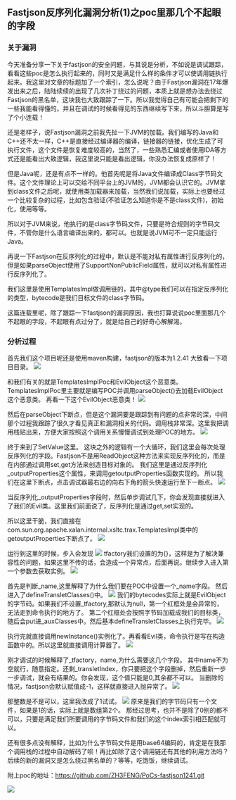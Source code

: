 ## Fastjson反序列化漏洞分析(1)之poc里那几个不起眼的字段


### 关于漏洞
今天准备分享一下关于fastjson的安全问题，与其说是分析，不如说是调试跟踪，看看这些poc是怎么执行起来的，同时又是满足什么样的条件才可以使调用链执行起来。我这里对文章的标题加了一个索引，怎么说呢？由于Fastjson漏洞在17年爆发出来之后，陆陆续续的出现了几次补丁绕过的问题，本质上就是想办法去绕过Fastjson的黑名单，这块我也大致跟踪了一下。所以我觉得自己有可能会把剩下的一些我能看得懂的，并且在调试的时候看得见的东西继续写下来，所以斗胆算是写了个小连载！

还是老样子，说Fastjson漏洞之前我先扯一下JVM的加载。我们编写的Java和C++还不太一样，C++是直接经过编译器的编译，链接器的链接，优化生成了可执行文件，这个文件是恢复难度较高的，当然了，一些熟悉汇编或者使用IDA等方式还是能看出大致逻辑，我这里说只能是看出逻辑，你没办法恢复成原样了！

但是Java呢，还是有点不一样的。他首先呢是将Java文件编译成Class字节码文件。这个文件理论上可以交给不同平台上的JVM的，JVM都会认识它的。JVM拿到class文件之后呢，就使用类加载器来加载，当然我们说加载，实际上也要经过一个比较复杂的过程，比如包含验证(不验证怎么知道你是不是class文件)，初始化，使用等等。

所以对于JVM来说，他执行的是class字节码文件，只要是符合规则的字节码文件，不管你是什么语言编译出来的，都可以。也就是说JVM可不一定只能运行Java。

再说一下Fastjson在反序列化的过程中，默认是不能对私有属性进行反序列化的，但是如果parseObject使用了SupportNonPublicField属性，就可以对私有属性进行反序列化了。

我们这里是使用TemplatesImpl做调用链的，其中@type我们可以在指定反序列化的类型，bytecode是我们目标文件的class字节码。

这篇连载里呢，除了跟踪一下fastjson的漏洞原因，我也打算说说poc里面那几个不起眼的字段，不起眼有点过分了，就是给自己的好奇心解解渴。

### 分析过程
首先我们这个项目呢还是使用maven构建，fastjson的版本为1.2.41
大致看一下项目目录。
![](http://tiaotiaolong.cn-bj.ufileos.com/blog21-01.jpg)

和我们有关的就是TemplatesImplPoc和EvilObject这个恶意类。
TemplatesImplPoc里主要就是编写POC并调用parseObject()去加载EvilObject这个恶意类。
再看一下这个EvilObject恶意类！
![](http://tiaotiaolong.cn-bj.ufileos.com/blog21-02.jpg)

然后在parseObject下断点，但是这个漏洞要是跟踪到有问题的点非常的深，中间那个过程我跟踪了很久才看见真正和漏洞相关的代码。调用栈非常深。这里我把调用栈贴出来，方便大家按照这个调用关系慢慢调试到处理POC的地方。
![](http://tiaotiaolong.cn-bj.ufileos.com/blog21-03.jpg)

终于来到了SetValue这里。
这块之外的逻辑有一个大循环，我们这里会每次处理反序列化的字段。Fastjson不是用ReadObject这种方法来实现反序列化的，而是在内部通过调用set,get方法来创造目标对象的。
我们这里是通过反序列化_outputProperties这个属性，来调用getoutputProperties函数实现的。
所以我们在这里下断点，点击调试器最右边的向右下角的箭头快速运行至下一断点。
![](http://tiaotiaolong.cn-bj.ufileos.com/blog21-04.jpg)

当反序列化_outputProperties字段时，然后单步调试几下，你会发现直接就进入了我们的Evil类。这里我们前面说了，反序列化是通过get,set实现的。

所以这里干脆，我们直接在com.sun.org.apache.xalan.internal.xsltc.trax.TemplatesImpl类中的getoutputProperties下断点了。
![](http://tiaotiaolong.cn-bj.ufileos.com/blog21-05.jpg)

运行到这里的时候，步入会发现
![](http://tiaotiaolong.cn-bj.ufileos.com/blog21-06.jpg)
tfactory我们设置的为{}，这样是为了解决兼容性的问题，如果这里不传的话，会造成一个异常点，后面再说。继续步入进入第一个参数去获取实例。
![](http://tiaotiaolong.cn-bj.ufileos.com/blog21-07.jpg)

首先是判断_name,这里解释了为什么我们要在POC中设置一个_name字段。
然后进入了defineTransletClasses()中。
![](http://tiaotiaolong.cn-bj.ufileos.com/blog21-08.jpg)
我们的bytecodes实际上就是EvilObject的字节码。如果我们不设置_tfactory,那默认为null，第一个红框处是会异常的，无法走到命令执行的地方了。
第二个红框处会按照字节码加载成我们的目标类，随后会put进_auxClasses中。然后基本defineTransletClasses上执行完毕。
![](http://tiaotiaolong.cn-bj.ufileos.com/blog21-09.jpg)

执行完就直接调用newInstance()实例化了。再看看Evil类，命令执行是写在构造函数中的。所以这里就直接调用计算器了。
![](http://tiaotiaolong.cn-bj.ufileos.com/blog21-10.jpg)

刚才调试的时候解释了_tfactory，name,为什么需要这几个字段。
其中name不为空就行，随意指定。还剩_transletIndex，你只要把这个字段删掉，然后重新一步一步调试，就会有结果的。你会发现，这个值只能是0,其余都不可以。
当删除的情况，fastjson会默认赋值成-1，这样就直接进入抛异常了。
![](http://tiaotiaolong.cn-bj.ufileos.com/blog21-11.jpg)

那整数是不是可以，这里我改成了1试试。
![](http://tiaotiaolong.cn-bj.ufileos.com/blog21-12.jpg)
原来是我们的字节码只有一个文件，如果是1的话，实际上就是数组第2个。
那经过思考，也并不是除了0别的都不可以，只要是满足我们所要调用的字节码文件和我们的这个index索引相匹配就可以。

还有很多点没有解释，比如为什么字节码文件是用base64编码的，肯定是在我那个调用栈的过程中自动解码了呗！再比如除了这个调用链还有其他的利用方法吗？后续的新的漏洞又是怎么绕过黑名单的？等等，吃饱饭，继续调试。

附上poc的地址：https://github.com/ZH3FENG/PoCs-fastjson1241.git

![](http://tiaotiaolong.cn-bj.ufileos.com/wechatzanshangma.jpg)











